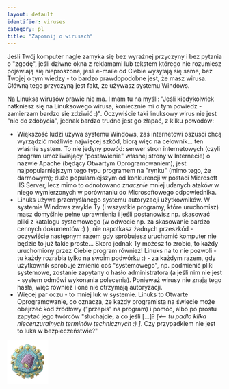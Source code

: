 ```yaml
---
layout: default
identifier: viruses
category: pl
title: "Zapomnij o wirusach"
---
```


Jeśli Twój komputer nagle zamyka się bez wyraźnej przyczyny i bez
pytania o "zgodę", jeśli dziwne okna z reklamami lub tekstem którego
nie rozumiesz pojawiają się nieproszone, jeśli e-maile od Ciebie wysyłają
się same, bez Twojej o tym wiedzy - to bardzo prawdopodobne jest, że masz
wirusa. Główną tego przyczyną jest fakt, że używasz systemu Windows.

Na Linuksa wirusów prawie nie ma. I mam tu na myśli: "Jeśli kiedykolwiek
natkniesz się na Linuksowego wirusa, koniecznie mi o tym powiedz - zamierzam
bardzo się zdziwić :)". Oczywiście taki linuksowy wirus nie jest "nie do
zdobycia", jednak bardzo trudno jest go złapać, z kilku powodów:

<ul>

<li>Większość ludzi używa systemu Windows, zaś internetowi oszuści chcą
wyrządzić możliwie najwięcej szkód, biorą więc na celownik... ten właśnie system.
To nie jedyny powód: serwer stron internetowych (czyli program
umożliwiający "postawienie" własnej strony w Internecie) o nazwie Apache
(będący Otwartym Oprogramowaniem), jest najpopularniejszym tego typu
programem na "rynku" (mimo tego, że darmowym); dużo popularniejszym od
konkurencji w postaci Microsoft IIS Server, lecz mimo to odnotowano
<i>znacznie</i> mniej udanych ataków w niego wymierzonych w porównaniu
do Microsoftowego odpowiednika.</li>

<li>Linuks używa przemyślanego systemu autoryzacji użytkowników. W systemie Windows
zwykle Ty (i wszystkie programy, które uruchomisz) masz domyślnie pełne
uprawnienia i jeśli postanowisz np. skasować pliki z katalogu systemowego
(w odwecie np. za skasowanie bardzo cennych dokumentów :) ), nie napotkasz żadnych
przeszkód - oczywiście następnym razem gdy spróbujesz uruchomić komputer nie
będzie to już takie proste... Skoro jednak Ty możesz to zrobić, to każdy
uruchomiony przez Ciebie program również! Linuks na to nie pozwoli - tu każdy
rozrabia tylko na swoim podwórku :) - za każdym razem, gdy użytkownik spróbuje
zmienić coś "systemowego", np. podmienić pliki systemowe, zostanie zapytany
o hasło administratora (a jeśli nim nie jest - system odmówi wykonania
polecenia). Ponieważ wirusy nie znają tego hasła, więc również i one nie
otrzymają autoryzacji.</li>

<li>Więcej par oczu - to mniej luk w systemie. Linuks to Otwarte Oprogramowanie,
co oznacza, że każdy programista na świecie może obejrzeć kod źródłowy ("przepis"
na program) i pomóc, albo po prostu zapytać jego twórców "słuchajcie, a co jeśli
[...]?&nbsp;<i>[<--&nbsp;tu&nbsp;padło&nbsp;kilka niecenzuralnych terminów technicznych :) ]</i>. Czy
przypadkiem nie jest to luka w bezpieczeństwie?"</li>

</ul>

<img src="/img/viruses_thumb.png" />




